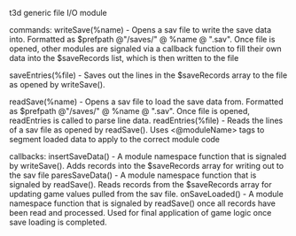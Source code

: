 t3d generic file I/O module

commands: writeSave(%name) - Opens a sav file to write the save data into. Formatted as $prefpath @"/saves/" @ %name @ ".sav". Once file is opened, other modules are signaled via a callback function to fill their own data into the $saveRecords list, which is then written to the file

saveEntries(%file) - Saves out the lines in the $saveRecords array to the file as opened by writeSave().

readSave(%name) - Opens a sav file to load the save data from. Formatted as $prefpath @"/saves/" @ %name @ ".sav". Once file is opened, readEntries is called to parse line data. readEntries(%file) - Reads the lines of a sav file as opened by readSave(). Uses <@moduleName> tags to segment loaded data to apply to the correct module code

callbacks: insertSaveData() - A module namespace function that is signaled by writeSave(). Adds records into the $saveRecords array for writing out to the sav file paresSaveData() - A module namespace function that is signaled by readSave(). Reads records from the $saveRecords array for updating game values pulled from the sav file. onSaveLoaded() - A module namespace function that is signaled by readSave() once all records have been read and processed. Used for final application of game logic once save loading is completed.

